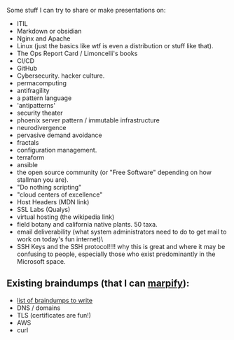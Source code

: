 Some stuff I can try to share or make presentations on:

- ITIL
- Markdown or obsidian
- Nginx and Apache
- Linux (just the basics like wtf is even a distribution or stuff like that).
- The Ops Report Card / Limoncelli's books
- CI/CD
- GitHub
- Cybersecurity. hacker culture.
- permacomputing
- antifragility
- a pattern language
- 'antipatterns'
- security theater
- phoenix server pattern / immutable infrastructure
- neurodivergence
- pervasive demand avoidance
- fractals
- configuration management. 
- terraform
- ansible
- the open source community (or "Free Software" depending on how stallman you are).
- "Do nothing scripting"
- "cloud centers of excellence"
- Host Headers (MDN link)
- SSL Labs (Qualys) 
- virtual hosting (the wikipedia link) 
- field botany and california native plants. 50 taxa.
- email deliverability (what system administrators need to do to get mail to work on today's fun internet)\
- SSH Keys and the SSH protocol!!!! why this is great and where it may be confusing to people, especially those who exist predominantly in the Microsoft space. 


## Existing braindumps (that I can [marpify](https://marp.app)):

- [list of braindumps to write](https://gist.github.com/jleibowitz-lacpw/425425d5c87575046954e08c78b98e13)
- DNS / domains
- TLS (certificates are fun!)
- AWS
- curl

